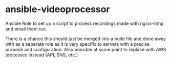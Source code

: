 # ansible-videoprocessor
Ansible Role to set up a script to process recordings made with nginx-rtmp and email them out.

There is a chance this should just be merged into a build file and done away with as a seperate role as it is very specific to servers with a precise purpose and configuration.  Also possible at some point to replace with AWS processes instead (API, SNS, etc.)

